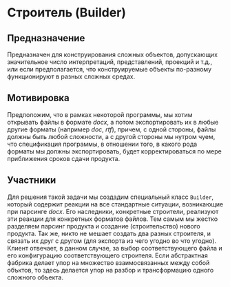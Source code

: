# Строитель (Builder)

## Предназначение
Предназначен для конструирования сложных объектов, допускающих значительное число интерпретаций, представлений, проекций и т.д., или если предполагается, что конструируемые объекты по-разному функционируют в разных сложных средах.

## Мотивировка
Предположим, что в рамках некоторой программы, мы хотим открывать файлы в формате *docx*, а потом экспортировать их в любые другие форматы (например *doc*, *rtf*), причем, с одной стороны, файлы должны быть любой сложности, а с другой стороны мы нутром чуем, что спецификация программы, в отношении того, в какого рода форматы мы должны экспортировать, будет корректироваться по мере приближения сроков сдачи продукта.

## Участники
Для решения такой задачи мы создадим специальный класс `Builder`, который содержит реакции на все стандартные ситуации, возникающие при парсинге *docx*. Его наследники, конкретные строители, реализуют эти реакции для конкретных форматов файлов. Тем самым мы жестко разделяем парсинг продукта и создание (строительство) нового продукта. Так же, никто не мешает создать два разных строителя, и связать их друг с другом (для экспорта из чего угодно во что угодно). Клиент отвечает, в данном случае, за выбор соответствующего файла и его конфигурацию соответствующего строителя. Если абстрактная фабрика делает упор на множество взаимосвязанных между собой объктов, то здесь делается упор на разбор и трансформацию одного сложного объекта.
